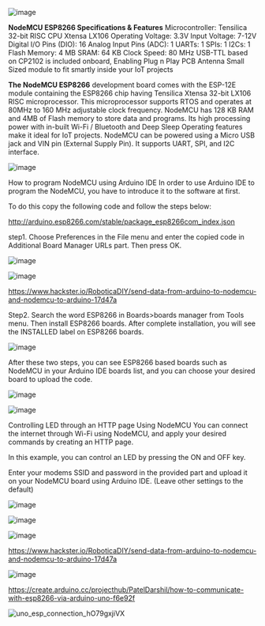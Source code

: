 ![image](https://user-images.githubusercontent.com/83362170/164504682-7f9d74c3-e34f-4234-b525-a475ba933bf6.png)

**NodeMCU ESP8266 Specifications & Features**
Microcontroller: Tensilica 32-bit RISC CPU Xtensa LX106
Operating Voltage: 3.3V
Input Voltage: 7-12V
Digital I/O Pins (DIO): 16
Analog Input Pins (ADC): 1
UARTs: 1
SPIs: 1
I2Cs: 1
Flash Memory: 4 MB
SRAM: 64 KB
Clock Speed: 80 MHz
USB-TTL based on CP2102 is included onboard, Enabling Plug n Play
PCB Antenna
Small Sized module to fit smartly inside your IoT projects

**The NodeMCU ESP8266** development board comes with the ESP-12E module containing the ESP8266 chip having Tensilica Xtensa 32-bit LX106 RISC microprocessor. This microprocessor supports RTOS and operates at 80MHz to 160 MHz adjustable clock frequency. NodeMCU has 128 KB RAM and 4MB of Flash memory to store data and programs. Its high processing power with in-built Wi-Fi / Bluetooth and Deep Sleep Operating features make it ideal for IoT projects.
NodeMCU can be powered using a Micro USB jack and VIN pin (External Supply Pin). It supports UART, SPI, and I2C interface.

![image](https://user-images.githubusercontent.com/83362170/164504513-996cc388-125a-4085-b033-21c4e438ac69.png)

How to program NodeMCU using Arduino IDE
In order to use Arduino IDE to program the NodeMCU, you have to introduce it to the software at first.

To do this copy the following code and follow the steps below:

http://arduino.esp8266.com/stable/package_esp8266com_index.json

step1. Choose Preferences in the File menu and enter the copied code in Additional Board Manager URLs part. Then press OK.

![image](https://user-images.githubusercontent.com/83362170/164505423-c03a1cef-715e-4aaa-87a7-f79732114201.png)

![image](https://user-images.githubusercontent.com/83362170/164982212-bde7b003-bee6-484b-9cbc-98c7298ed657.png)

https://www.hackster.io/RoboticaDIY/send-data-from-arduino-to-nodemcu-and-nodemcu-to-arduino-17d47a



Step2. Search the word ESP8266 in Boards>boards manager from Tools menu. Then install ESP8266 boards. After complete installation, you will see the INSTALLED label on ESP8266 boards.

![image](https://user-images.githubusercontent.com/83362170/164505508-6d01dc29-b623-4d66-9486-e9ac397fa1e2.png)

After these two steps, you can see ESP8266 based boards such as NodeMCU in your Arduino IDE boards list, and you can choose your desired board to upload the code.

![image](https://user-images.githubusercontent.com/83362170/164505570-376e91f3-656d-44ad-ad43-583b675ec815.png)

![image](https://user-images.githubusercontent.com/83362170/164505596-3c97e477-12c6-413c-81a7-a69f3b963141.png)

Controlling LED through an HTTP page Using NodeMCU
You can connect the internet through Wi-Fi using NodeMCU, and apply your desired commands by creating an HTTP page.

In this example, you can control an LED by pressing the ON and OFF key.

Enter your modems SSID and password in the provided part and upload it on your NodeMCU board using Arduino IDE. (Leave other settings to the default)

![image](https://user-images.githubusercontent.com/83362170/164982347-2b2a980a-8923-4811-a028-d70a043ad692.png)

![image](https://user-images.githubusercontent.com/83362170/164982358-81dffff7-9e74-400e-88e7-1d38510359f0.png)

![image](https://user-images.githubusercontent.com/83362170/164982369-67792361-52bd-416f-88c0-90a2f0b65a8d.png)

https://www.hackster.io/RoboticaDIY/send-data-from-arduino-to-nodemcu-and-nodemcu-to-arduino-17d47a

![image](https://user-images.githubusercontent.com/83362170/165785578-ab93c30b-d9d1-4310-845e-a08769ce52bc.png)

https://create.arduino.cc/projecthub/PatelDarshil/how-to-communicate-with-esp8266-via-arduino-uno-f6e92f

![uno_esp_connection_hO79gxjiVX](https://user-images.githubusercontent.com/83362170/166961875-7e265633-9c62-482d-b3dd-1be5a2457461.png)
